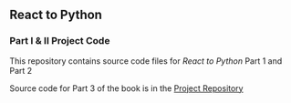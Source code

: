 ## React to Python
### Part I & II Project Code

This repository contains source code files for *React to Python* Part 1 and Part 2

Source code for Part 3 of the book is in the [Project Repository](https://github.com/rtp-book/project)
